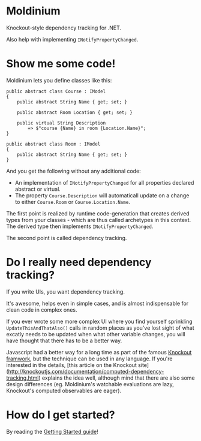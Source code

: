 Moldinium
=========

Knockout-style dependency tracking for .NET.

Also help with implementing `INotifyPropertyChanged`.

Show me some code!
==================

Moldinium lets you define classes like this:

```
public abstract class Course : IModel
{
    public abstract String Name { get; set; }

    public abstract Room Location { get; set; }

    public virtual String Description
        => $"course {Name} in room {Location.Name}";
}

public abstract class Room : IModel
{
    public abstract String Name { get; set; }
}
```

And you get the following without any additional code:

- An implementation of `INotifyPropertyChanged` for all properties declared abstract or virtual.
- The property `Course.Description` will automaticall update on a change to either `Course.Room` or `Course.Location.Name`.

The first point is realized by runtime code-generation that creates derived types from
your classes - which are thus called archetypes in this context. The derived type then
implements `INotifyPropertyChanged`.

The second point is called dependency tracking.

Do I really need dependency tracking?
=====================================

If you write UIs, you want dependency tracking.

It's awesome, helps even in simple cases, and is almost indispensable for clean code in complex ones.

If you ever wrote some more complex UI where you find yourself sprinkling `UpdateThisAndThatAlso()`
calls in random places as you've lost sight of what excatly needs to be updated when
what other variable changes, you will have thought that there has to be a better way.

Javascript had a better way for a long time as part of the famous [Knockout framwork](http://knockoutjs.com/),
but the technique can be used in any language. If you're interested in the details,
[this article on the Knockout site] (http://knockoutjs.com/documentation/computed-dependency-tracking.html)
explains the idea well, although mind that there are also some design differences (eg. Moldinium's watchable
evaluations are lazy, Knockout's computed observables are eager).

How do I get started?
=====================

By reading the [Getting Started guide](https://github.com/jtheisen/moldinium/wiki/Getting-started)!
